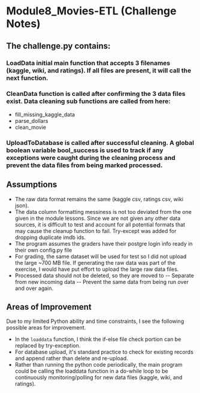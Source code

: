 # Module8_Movies-ETL (Challenge Notes)

## The challenge.py contains:  
### LoadData initial main function that accepts 3 filenames (kaggle, wiki, and ratings). If all files are present, it will call the next function.
### CleanData function is called after confirming the 3 data files exist. Data cleaning sub functions are called from here:
- fill_missing_kaggle_data
- parse_dollars
- clean_movie
### UploadToDatabase is called after successful cleaning. A global boolean variable bool_success is used to track if any exceptions were caught during the cleaning process and prevent the data files from being marked processed.

## Assumptions
- The raw data format remains the same (kaggle csv, ratings csv, wiki json).
- The data column formatting messiness is not too deviated from the one given in the module lessons. Since we are not given any other data sources, it is difficult to test and account for all potential formats that may cause the cleanup function to fail. Try-except was added for dropping duplicate imdb ids.
- The program assumes the graders have their postgre login info ready in their own config.py file
- For grading, the same dataset will be used for test so I did not upload the large ~700 MB file. If generating the raw data was part of the exercise, I would have put effort to upload the large raw data files.
- Processed data should not be deleted, so they are moved to
    -- Separate from new incoming data
    -- Prevent the same data from being run over and over again. 
    

## Areas of Improvement
Due to my limited Python ability and time constraints, I see the following possible areas for improvement.
- In the `loaddata` function, I think the if-else file check portion can be replaced by try-exception.
- For database upload, it's standard practice to check for existing records and append rather than delete and re-upload. 
- Rather than running the python code periodically, the main program could be calling the loaddata function in a do-while loop to be continuously monitoring/polling for new data files (kaggle, wiki, and ratings).
